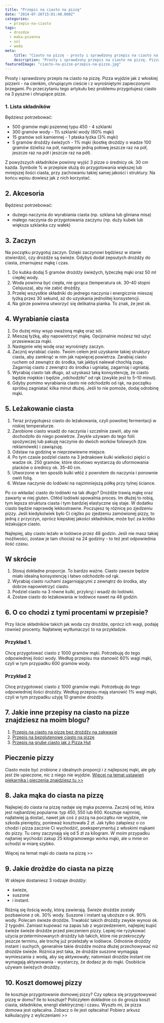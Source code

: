 ```yaml
---
title: "Przepis na ciasto na pizzę"
date: "2014-07-26T15:01:48.000Z"
categories: 
  - przepis-na-ciasto
tags: 
  - drozdze
  - maka-pszenna
  - sol
  - woda
meta: 
    title: "Ciasto na pizzę - prosty i sprawdzony przepis na ciasto na pizzę"
    description: "Prosty i sprawdzony przepis na ciasto na pizzę. Pizza wyjdzie jak z włoskiej pizzerii - na cienkim, chrupiącym cieście i z wyrośniętymi zapieczonymi brzegami. Po przeczytaniu tego artykułu bez problemu przygotujesz ciasto na 3 pyszne i chrupiące pizze."
featuredImage: "ciasto-na-pizze-przepis-na-pizze.jpg"
---
```


Prosty i sprawdzony przepis na ciasto na pizzę. Pizza wyjdzie jak z włoskiej pizzerii - na cienkim, chrupiącym cieście i z wyrośniętymi zapieczonymi brzegami. Po przeczytaniu tego artykułu bez problemu przygotujesz ciasto na 3 pyszne i chrupiące pizze.

### 1\. Lista składników

Będziesz potrzebować:

- 500 gramów mąki pszennej typu 450 - 4 szklanki
- 300 gramów wody - 1½ szklanki wody (60% mąki)
- 15 gramów soli kamiennej - 1 płaska łyżka (3% mąki)
- 5 gramów drożdży świeżych - 1% mąki (kostkę drożdży o wadze 100 gramów dzielisz na pół, następnie jedną połowę jeszcze raz na pół, jeszcze raz na pół i jeszcze raz na pół).

Z powyższych składników powinny wyjść 3 pizze o średnicy ok. 30 cm każda. Symbole % w przepisie służą do przygotowania większej lub mniejszej ilości ciasta, przy zachowaniu takiej samej jakości i struktury. Na końcu wpisu dowiesz jak z nich korzystać.

## 2\. Akcesoria

Będziesz potrzebować:

- dużego naczynia do wyrabiania ciasta (np. szklana lub gliniana misa)
- małego naczynia do przygotowania zaczynu (np. duży kubek lub większa szklanka czy wałek)

## 3\. Zaczyn

Na początku przygotuj zaczyn. Dzięki zaczynowi będziesz w stanie stwierdzić, czy drożdże są świeże. Gdybyś dodał zepsutych drożdży do ciasta, zmarnujesz mąkę i czas.

1. Do kubka dodaj 5 gramów drożdży świeżych, łyżeczkę mąki oraz 50 ml ciepłej wody.
2. Woda powinna być ciepła, nie gorąca (temperatura ok. 30–40 stopni Celsjusza), aby nie zabić drożdży.
3. Przelej wszystkie składniki do jednego naczynia i energicznie mieszaj łyżką przez 30 sekund, aż do uzyskania jednolitej konsystencji.
4. Na górze powinna utworzyć się delikatna pianka. To znak, że jest ok.

## 4\. Wyrabianie ciasta

1. Do dużej misy wsyp oważoną mąkę oraz sól.
2. Mieszaj łyżką, aby napowietrzyć mąkę. Opcjonalnie możesz też użyć przesiewacza mąki.
3. Następnie wlej wodę oraz wyrośnięty zaczyn.
4. Zacznij wyrabiać ciasto. Twoim celem jest uzyskanie takiej struktury ciasta, aby zamknąć w nim jak najwięcej powietrza. Zarabiaj ciasto ruchem od zewnątrz do środka, tak jakbyś nalewał chochlą zupę. Zagarniaj ciasto z zewnątrz do środka i ugniataj, zagarniaj i ugniataj.
5. Wyrabiaj ciasto tak długo, aż uzyskasz taką konsystencję, że ciasto będzie miękkie i będzie „odchodziło” od rąk (zwykle jest to 5–10 minut).
6. Gdyby pomimo wyrabiania ciasto nie odchodziło od rąk, na początku spróbuj zagniatać kilka minut dłużej. Jeśli to nie pomoże, dodaj odrobinę mąki.

## 5\. Leżakowanie ciasta

1. Teraz przygotujesz ciasto do leżakowania, czyli powolnej fermentacji w niskiej temperaturze.
2. Zarobione ciasto wsadź do naczynia i szczelnie zawiń, aby nie dochodziło do niego powietrze. Zwykle używam do tego folii spożywczej lub pakuję naczynie do dwóch worków foliowych (tzw. reklamówek) i zawiązuję.
3. Odstaw na godzinę w nieprzewiewne miejsce.
4. Po tym czasie podziel ciasto na 3 jednakowe kulki wielkości pięści o wadze ok. 250 gramów, które docelowo wystarczą do uformowania placków o średnicy ok. 35–40 cm.
5. Utworzone w ten sposób kulki włóż z powrotem do naczynia i ponownie owiń folią.
6. Wstaw naczynie do lodówki na najzimniejszą półkę przy tylnej ściance.

Po co wkładać ciasto do lodówki na tak długo? Drożdże trawią mąkę oraz zawarty w niej gluten. Chłód lodówki spowalnia proces. Im dłużej to robią, tym lepsza struktura ciasta i tym bardziej elastyczne się staje. W dodatku ciasto będzie naprawdę lekkostrawne. Poczujesz tę różnicę po zjedzeniu pizzy. Jeśli kiedykolwiek było Ci ciężko po zjedzeniu zamówionej pizzy, to jedną z przyczyn, oprócz kiepskiej jakości składników, może być za krótko leżakujące ciasto.

Najlepiej, aby ciasto leżało w lodówce przez 48 godzin. Jeśli nie masz takiej możliwości, zostaw je tam chociaż na 24 godziny - to też jest odpowiednia ilość czasu.

## W skrócie

1. Stosuj dokładne proporcje. To bardzo ważne. Ciasto zawsze będzie miało idealną konsystencję i łatwo odchodziło od rąk.
2. Wyrabiaj ciasto ruchami zagarniającymi z zewnątrz do środka, aby dobrze napowietrzyć ciasto.
3. Podziel ciasto na 3 równe kulki, przykryj i wsadź do lodówki.
4. Zostaw ciasto do leżakowania w lodówce nawet na 48 godzin.

## 6\. O co chodzi z tymi procentami w przepisie?

Przy liście składników takich jak woda czy drożdże, oprócz ich wagi, podaję również procenty. Najłatwiej wytłumaczyć to na przykładzie.

### Przykład 1.

Chcę przygotować ciasto z 1000 gramów mąki. Potrzebuję do tego odpowiedniej ilości wody. Według przepisu ma stanowić 60% wagi mąki, czyli w tym przypadku 600 gramów wody.

### Przykład 2

Chcę przygotować ciasto z 1000 gramów mąki. Potrzebuję do tego odpowiedniej ilości drożdży. Według przepisu mają stanowić 1% wagi mąki, czyli w tym przypadku użyję 10 gramów drożdży.

## 7\. Jakie inne przepisy na ciasto na pizze znajdziesz na moim blogu?

1. <a href="/pizza-na-zakwasie-bez-drozdzy/">Przepis na ciasto na pizzę bez drożdży na zakwasie</a>
2. <a href="/pizza-bezglutenowa-maka-bezglutenowa/">Przepis na bezglutenowe ciasto na pizzę</a>
3. <a href="/jeszcze-lepszy-przepis-na-pizze-jak-z-pizza-hut/">Przepis na grube ciasto jak z Pizza Hut</a>

## Pieczenie pizzy

Ciasto może być zrobione z idealnych proporcji i z najlepszej mąki, ale gdy jest źle upieczone, nic z niego nie wyjdzie. <a href="/pieczenie-pizzy/">Więcej na temat ustawień piekarnika i pieczenia znajdziesz tu &gt;&gt;</a>

## 8\. Jaka mąka do ciasta na pizzę

Najlepiej do ciasta na pizzę nadaje się mąka pszenna. Zacznij od tej, która jest najbardziej popularna: typ 450, 550 lub 600. Kosztuje najmniej, najłatwiej ją dostać, nawet jak coś z pizzą na początku nie wyjdzie, nie szkoda pieniędzy, ponieważ kosztowała 2 zł. Jak tylko załapiesz o co chodzi i pizza zacznie Ci wychodzić, poeksperymentuj z włoskimi mąkami do pizzy. Tu ceny zaczynają się od 5 zł za kilogram. W moim przypadku najtaniej wychodzi zakup 25 kilogramowego worka mąki, ale u mnie on schodzi w miarę szybko.

Więcej na temat mąki do ciasta na pizzę >>

## 9\. Jakie drożdże do ciasta na pizzę

W sklepie dostaniesz 3 rodzaje drożdży:

- świeże,
- suszone
- i instant.

Różnią się ilością wody, którą zawierają. Świeże drożdże zostały pozbawione z ok. 30% wody. Suszone i instant są uboższe o ok. 90% wody. Polecam świeże drożdże. Trwałość takich drożdży zwykle wynosi ok. 2 tygodni. Zamiast kupować na zapas lub z wyprzedzeniem, najlepiej kupić świeże świeże drożdże przed pieczeniem pizzy. Lepiej nie ryzykować użycia przeterminowanych drożdży lub takich, które nie przekroczyły jeszcze terminu, ale trochę już przeleżały w lodówce. Odnośnie drożdży instant i suchych, generalnie takie drożdże można dłużej przechowywać niż drożdże świeże. Różnica jest taka, że drożdże suszone wymagają wymieszania z wodą, aby się aktywowały; natomiast drożdże instant nie wymagają aktywowania - wystarczy, że dodasz je do mąki. Osobiście używam świeżych drożdży.

## 10\. Koszt domowej pizzy

Ile kosztuje przygotowanie domowej pizzy? Czy opłaca się przygotowywać pizzę w domu? Ile to kosztuje? Policzyłem dokładnie co do grosza koszt ciasta, składników, energii elektrycznej i czasu. Wyszło mi, że pizza domowa jest opłacalna. Zobacz o ile jest opłacalna! Pobierz arkusz kalkulacyjny z wyliczeniami >>
